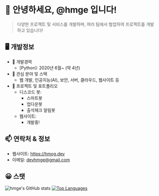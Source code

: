 # 👋 안녕하세요, @hmge 입니다!
> 다양한 프로젝트 및 서비스를 개발하며, 여러 팀에서 협업하여 프로젝트를 개발 하고 있습니다!

## 🖥️ 개발정보
- 💼 개발경력
  - [Python]: 2020년 6월~ (약 4년)
- 🌱 관심 분야 및 스택
  - 웹 개발, 인공지능(AI), 보안, 서버, 클라우드, 웹사이트 등
- 🎉 프로젝트 및 포트폴리오
  - 디스코드 봇:
    - 스마트봇
    - 업다운봇
    - 출석체크 알림봇
  - 웹사이트:
    - 개발중!
## 📫 연락처 & 정보
- 웹사이트: https://hmog.dev
- 이메일: devhmge@gmail.com

## 😀 스탯
![hmge's GitHub stats](https://github-readme-stats.vercel.app/api?username=hmge&show_icons=true)
[![Top Languages](https://github-readme-stats.vercel.app/api/top-langs/?username=hmge&layout=compact)](https://github.com/hmge/github-readme-stats)
